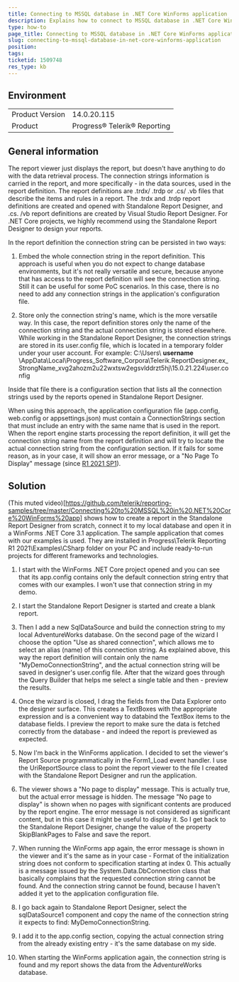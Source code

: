 ```yaml
---
title: Connecting to MSSQL database in .NET Core WinForms application
description: Explains how to connect to MSSQL database in .NET Core WinForms application
type: how-to
page_title: Connecting to MSSQL database in .NET Core WinForms application
slug: connecting-to-mssql-database-in-net-core-winforms-application
position: 
tags: 
ticketid: 1509748
res_type: kb
---
```


## Environment
<table>
	<tbody>
		<tr>
			<td>Product Version</td>
			<td>14.0.20.115</td>
		</tr>
		<tr>
			<td>Product</td>
			<td>Progress® Telerik® Reporting</td>
		</tr>
	</tbody>
</table>


## General information
The report viewer just displays the report, but doesn't have anything to do with the data retrieval process. The connection strings information is carried in the report, and more specifically - in the data sources, used in the report definition. The report definitions are .trdx/ .trdp or .cs/ .vb files that describe the items and rules in a report. The .trdx and .trdp report definitions are created and opened with Standalone Report Designer, and .cs. /vb report definitions are created by Visual Studio Report Designer. For .NET Core projects, we highly recommend using the Standalone Report Designer to design your reports.

In the report definition the connection string can be persisted in two ways: 

1) Embed the whole connection string in the report definition. This approach is useful when you do not expect to change database environments, but it's not really versatile and secure, because anyone that has access to the report definition will see the connection string. Still it can be useful for some PoC scenarios. In this case, there is no need to add any connection strings in the application's configuration file.

2) Store only the connection string's name, which is the more versatile way. In this case, the report definition stores only the name of the connection string and the actual connection string is stored elsewhere. While working in the Standalone Report Designer, the connection strings are stored in its user.config file, which is located in a temporary folder under your user account. For example: 
C:\Users\ **username** \AppData\Local\Progress_Software_Corpora\Telerik.ReportDesigner.ex_StrongName_xvg2ahozm2u22wxtsw2egsvlddrzt5hj\15.0.21.224\user.config

Inside that file there is a configuration section that lists all the connection strings used by the reports opened in Standalone Report Designer.

When using this approach, the application configuration file (app.config, web.config or appsettings.json) must contain a ConnectionStrings section that must include an entry with the same name that is used in the report. When the report engine starts processing the report definition, it will get the connection string name from the report definition and will try to locate the actual connection string from the configuration section. If it fails for some reason, as in your case, it will show an error message, or a "No Page To Display" message (since [R1 2021 SP1](https://www.telerik.com/support/whats-new/reporting/release-history/progress-telerik-reporting-r1-2021-sp1-15-0-21-224)).

## Solution
(This muted video)[https://github.com/telerik/reporting-samples/tree/master/Connecting%20to%20MSSQL%20in%20.NET%20Core%20WinForms%20app] shows how to create a report in the Standalone Report Designer from scratch, connect it to my local database and open it in a WinForms .NET Core 3.1 application. The sample application that comes with our examples is used. They are installed in Progress\Telerik Reporting R1 2021\Examples\CSharp folder on your PC and include ready-to-run projects for different frameworks and technologies.


1. I start with the WinForms .NET Core project opened and you can see that its app.config contains only the default connection string entry that comes with our examples. I won't use that connection string in my demo.

2. I start the Standalone Report Designer is started and create a blank report. 

3. Then I add a new SqlDataSource and build the connection string to my local AdventureWorks database. On the second page of the wizard I choose the option "Use as shared connection", which allows me to select an alias (name) of this connection string. As explained above, this way the report definition will contain only the name "MyDemoConnectionString", and the actual connection string will be saved in designer's user.config file. After that the wizard goes through the Query Builder that helps me select a single table and then - preview the results.

4. Once the wizard is closed, I drag the fields from the Data Explorer onto the designer surface. This creates a TextBoxes with the appropriate expression and is a convenient way to databind the TextBox items to the database fields. I preview the report to make sure the data is fetched correctly from the database - and indeed the report is previewed as expected.

5. Now I'm back in the WinForms application. I decided to set the viewer's Report Source programmatically in the Form1_Load event handler. I use the UriReportSource class to point the report viewer to the file I created with the Standalone Report Designer and run the application.

6. The viewer shows a "No page to display" message. This is actually true, but the actual error message is hidden. The message "No page to display" is shown when no pages with significant contents are produced by the report engine. The error message is not considered as significant content, but in this case it might be useful to display it. So I get back to the Standalone Report Designer, change the value of the property SkipBlankPages to False and save the report.

7. When running the WinForms app again, the error message is shown in the viewer and it's the same as in your case - Format of the initialization string does not conform to specification starting at index 0. This actually is a message issued by the System.Data.DbConnection class that basically complains that the requested connection string cannot be found. And the connection string cannot be found, because I haven't added it yet to the application configuration file.

8. I go back again to Standalone Report Designer, select the sqlDataSource1 component and copy the name of the connection string it expects to find: MyDemoConnectionString.

9. I add it to the app.config <connectionStrings> section, copying the actual connection string from the already existing entry - it's the same database on my side.

10. When starting the WinForms application again, the connection string is found and my report shows the data from the AdventureWorks database.
